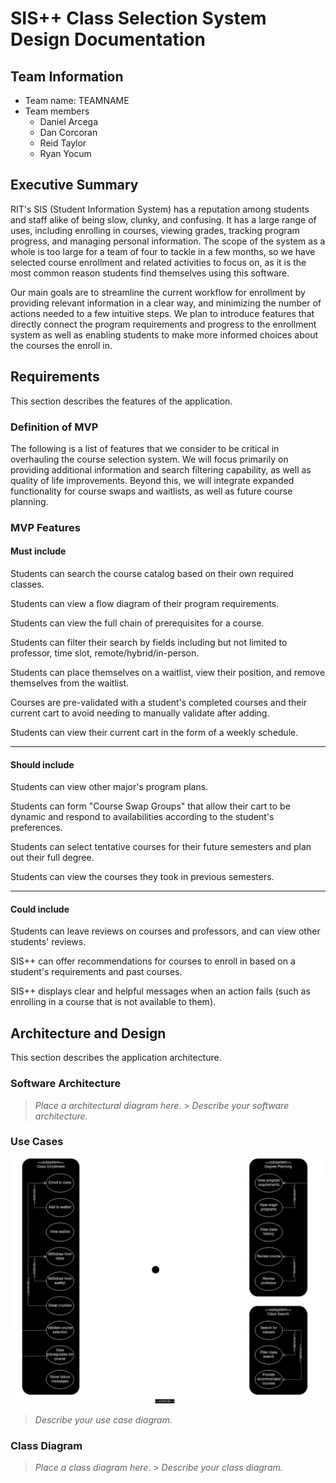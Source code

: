 # SIS++ Class Selection System Design Documentation

## Team Information

-   Team name: TEAMNAME
-   Team members
    -   Daniel Arcega
    -   Dan Corcoran
    -   Reid Taylor
    -   Ryan Yocum

## Executive Summary

RIT's SIS (Student Information System) has a reputation among students and staff alike of being slow, clunky, and confusing. It has a large range of uses, including enrolling in courses, viewing grades, tracking program progress, and managing personal information. The scope of the system as a whole is too large for a team of four to tackle in a few months, so we have selected course enrollment and related activities to focus on, as it is the most common reason students find themselves using this software.

Our main goals are to streamline the current workflow for enrollment by providing relevant information in a clear way, and minimizing the number of actions needed to a few intuitive steps. We plan to introduce features that directly connect the program requirements and progress to the enrollment system as well as enabling students to make more informed choices about the courses the enroll in.

## Requirements

This section describes the features of the application.

### Definition of MVP

The following is a list of features that we consider to be critical in overhauling the course selection system. We will focus primarily on providing additional information and search filtering capability, as well as quality of life improvements. Beyond this, we will integrate expanded functionality for course swaps and waitlists, as well as future course planning.

### MVP Features

#### Must include

Students can search the course catalog based on their own required classes.

Students can view a flow diagram of their program requirements.

Students can view the full chain of prerequisites for a course.

Students can filter their search by fields including but not limited to professor, time slot, remote/hybrid/in-person.

Students can place themselves on a waitlist, view their position, and remove themselves from the waitlist.

Courses are pre-validated with a student's completed courses and their current cart to avoid needing to manually validate after adding.

Students can view their current cart in the form of a weekly schedule.

---

#### Should include

Students can view other major's program plans.

Students can form "Course Swap Groups" that allow their cart to be dynamic and respond to availabilities according to the student's preferences.

Students can select tentative courses for their future semesters and plan out their full degree.

Students can view the courses they took in previous semesters.

---

#### Could include

Students can leave reviews on courses and professors, and can view other students' reviews.

SIS++ can offer recommendations for courses to enroll in based on a student's requirements and past courses.

SIS++ displays clear and helpful messages when an action fails (such as enrolling in a course that is not available to them).

## Architecture and Design

This section describes the application architecture.

### Software Architecture

> _Place a architectural diagram here._ > _Describe your software architecture._

### Use Cases

![img](use_case.png)

> _Describe your use case diagram._

### Class Diagram

> _Place a class diagram here._ > _Describe your class diagram._
